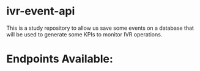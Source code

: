 # ivr-event-api
This is a study repository to allow us save some events on a database that will be used to generate some KPIs to monitor IVR operations.

# Endpoints Available:
